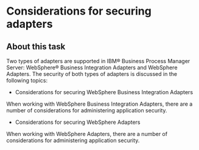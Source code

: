 # Considerations for securing adapters

## About this task

Two types of adapters are supported in IBM® Business Process
Manager Server: WebSphere® Business Integration
Adapters and WebSphere Adapters. The security of both types of adapters is discussed in the following
topics:

- Considerations for securing WebSphere Business Integration Adapters

When working with WebSphere Business Integration Adapters, there are a number of considerations for administering application security.
- Considerations for securing WebSphere Adapters

When working with WebSphere Adapters, there are a number of considerations for administering application security.